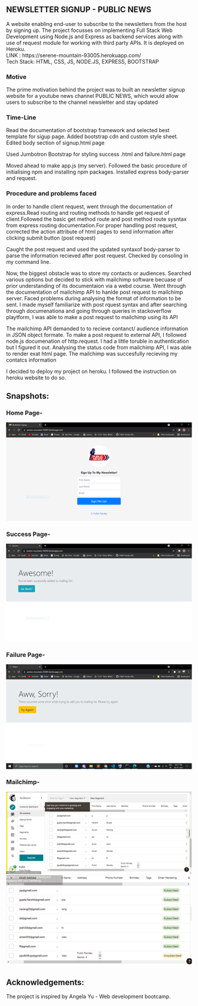 <h2> NEWSLETTER SIGNUP - PUBLIC NEWS</h2>
A website enabling end-user to subscribe to the newsletters from the host by signing up. The project focusses on  implementing Full Stack Web Development using Node.js and Express as backend services along with use of request module for working with third party APIs. It is deployed on Heroku. </br>
LINK : https://serene-mountain-93005.herokuapp.com/  </br>
Tech Stack: HTML, CSS, JS, NODE.JS, EXPRESS, BOOTSTRAP

<h3> Motive </h3> 
<p> The prime motivation behind the project was to built an newsletter signup website for a youtube news channel PUBLIC NEWS, which would allow users to subscribe to the channel newsletter and stay updated</p>

<h3>Time-Line</h3>
<p>Read the documentation of bootstrap framework and selected best template for sigup page. Added bootstrap cdn and custom style sheet. Edited body section of signup.html page</p> 
<p>Used Jumbotron Bootstrap for styling success .html and failure.html page</p>
<p>Moved ahead to make app.js (my server). Followed the basic procedure of initialising npm and installing npm packages. Installed express body-parser and request.</p>

<h3>Procedure and problems faced</h3>
<p>In order to handle client request, went through the documentation of express.Read routing and routing methods to handle get request of client.Followed the basic get method route and post method route sysntax from express routing documentation.For proper handling post request, corrected the action attribute of html pages to send information after clicking submit button (post request)</p>
<p>Caught the post request and used the updated syntaxof body-parser to parse the information recieved after post request. Checked by consoling in my command line.</p> 
<p>Now, the biggest obstacle was to store my contacts or audiences. Searched various options but decided to stick with mailchimp software becuase of prior understanding of its documentaion via a webd course. Went through the documentation of mailchimp API to hanlde post request to mailchimp server. Faced problems during analysing the format of information to be sent. I made myself familiarize with post rquest syntax and after searching through documenationa and going through queries in stackoverflow playtform, I was able to make a post request to mailchimp using its API</p>
<p>The mailchimp API demanded to to recieve contanct/ audience information in JSON object formate. To make a post request to external API, I followed node.js documenation of http.request. I had a little toruble in authentication but I figured it out. Analysing the status code from mailchimp API, I was able to render exat html page. The mailchimp was succesfully recieving my contatcs information</p> 
<p>I decided to deploy my project on heroku. I followed the instruction on heroku website to do so.</p>


## Snapshots:
### Home Page-
<img alt="home-image" src="IMAGES/signup page.PNG">

### Success Page-
<img alt="success-image" src="IMAGES/success page.PNG">

### Failure Page-
<img alt="failure-image" src="IMAGES/failure page.PNG">

### Mailchimp-
<img alt="mailchimp1-image" src="IMAGES/mailchimp1.png">
<img alt="mailchimp2-image" src="IMAGES/mailchimp2.png">

## Acknowledgements:
The project is inspired by Angela Yu - Web development bootcamp.
